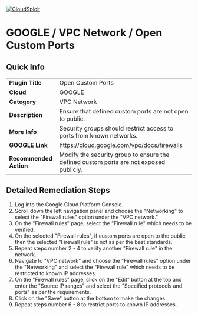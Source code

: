 [![CloudSploit](https://cloudsploit.com/img/logo-new-big-text-100.png "CloudSploit")](https://cloudsploit.com)

# GOOGLE / VPC Network / Open Custom Ports

## Quick Info

| | |
|-|-|
| **Plugin Title** | Open Custom Ports |
| **Cloud** | GOOGLE |
| **Category** | VPC Network |
| **Description** | Ensure that defined custom ports are not open to public. |
| **More Info** | Security groups should restrict access to ports from known networks. |
| **GOOGLE Link** | https://cloud.google.com/vpc/docs/firewalls |
| **Recommended Action** | Modify the security group to ensure the defined custom ports are not exposed publicly. |

## Detailed Remediation Steps
1. Log into the Google Cloud Platform Console.
2. Scroll down the left navigation panel and choose the "Networking" to select the "Firewall rules" option under the "VPC network."
3. On the "Firewall rules" page, select the "Firewall rule" which needs to be verified.
4. On the selected "Firewall rules", if custom ports are open to the public then the selected "Firewall rule" is not as per the best standards. 
5. Repeat steps number 2 - 4 to verify another "Firewall rule" in the network.
6. Navigate to "VPC network" and choose the "Firewall rules" option under the "Networking" and select the "Firewall rule" which needs to be restricted to known IP addresses.
7. On the "Firewall rules" page, click on the "Edit" button at the top and enter the "Source IP ranges" and select the "Specified protocols and ports" as per the requirements.
8. Click on the "Save" button at the bottom to make the changes.
9. Repeat steps number 6 - 8 to restrict ports to known IP addresses.
